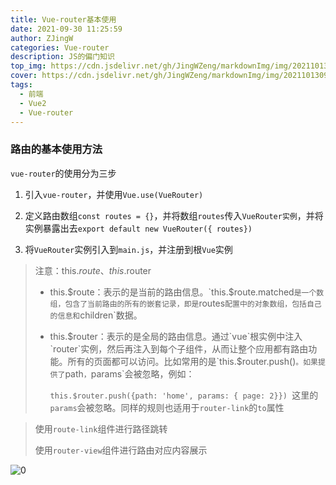 ```yaml
---
title: Vue-router基本使用
date: 2021-09-30 11:25:59
author: ZJingW
categories: Vue-router
description: JS的偏门知识
top_img: https://cdn.jsdelivr.net/gh/JingWZeng/markdownImg/img/202110130932309.jpg
cover: https://cdn.jsdelivr.net/gh/JingWZeng/markdownImg/img/202110130932309.jpg
tags:
  - 前端
  - Vue2
  - Vue-router
---
```


### 路由的基本使用方法

`vue-router`的使用分为三步

1. 引入`vue-router`，并使用`Vue.use(VueRouter)`
2. 定义路由数组`const routes = {}`，并将数组`routes`传入`VueRouter实例`，并将实例暴露出去`export default new VueRouter({ routes})`

3. 将`VueRouter`实例引入到`main.js`，并注册到根`Vue`实例

> 注意：this.$route、this.$router
>
> - this.$route：表示的是当前的路由信息。`this.$route.matched`是一个数组，包含了当前路由的所有的嵌套记录，即是`routes`配置中的对象数组，包括自己的信息和`children`数据。
>
> - this.$router：表示的是全局的路由信息。通过`vue`根实例中注入`router`实例，然后再注入到每个子组件，从而让整个应用都有路由功能。所有的页面都可以访问。比如常用的是`this.$router.push()`。如果提供了`path`，`params`会被忽略，例如：
>
>   `this.$router.push({path: 'home', params: { page: 2}}) `这里的`params`会被忽略。同样的规则也适用于`router-link`的`to`属性

> 使用`route-link`组件进行路径跳转
>
> 使用`router-view`组件进行路由对应内容展示

![0](https://cdn.jsdelivr.net/gh/JingWZeng/markdownImg/img/202109291625624.jpg)
